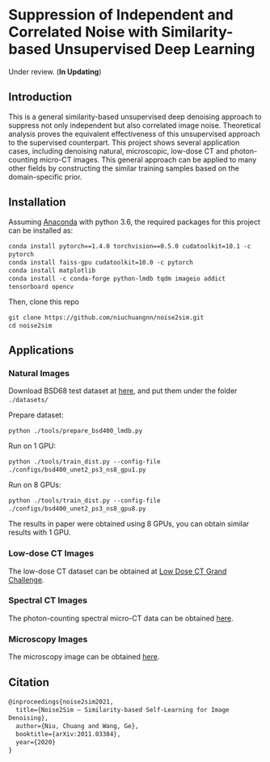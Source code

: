 # Suppression of Independent and Correlated Noise with Similarity-based Unsupervised Deep Learning
Under review. (**In Updating**)

[comment]: <> (<tr>)

[comment]: <> (<td><img  height="360" src="./figs/training_samples.png"></td>)

[comment]: <> (</tr>)

## Introduction
This is a general similarity-based unsupervised deep denoising approach to suppress not only independent but also correlated image noise.
Theoretical analysis proves the equivalent effectiveness of this unsupervised approach to the supervised counterpart.
This project shows several application cases, including denoising natural, microscopic, low-dose CT and photon-counting micro-CT images.
This general approach can be applied to many other fields by constructing the similar training samples based on the domain-specific prior.


## Installation
Assuming [Anaconda](https://www.anaconda.com/) with python 3.6, the required packages for this project can be installed as:
```shell script
conda install pytorch==1.4.0 torchvision==0.5.0 cudatoolkit=10.1 -c pytorch
conda install faiss-gpu cudatoolkit=10.0 -c pytorch
conda install matplotlib
conda install -c conda-forge python-lmdb tqdm imageio addict tensorboard opencv
```
Then, clone this repo
```shell script
git clone https://github.com/niuchuangnn/noise2sim.git
cd noise2sim
```

## Applications

### Natural Images

Download BSD68 test dataset at [here](https://drive.google.com/drive/folders/1b_RvBwIr9yLg8yPWb0BHYmWiOEVUvG4K?usp=sharing),
and put them under the folder  ```./datasets/```

[comment]: <> (```shell script)

[comment]: <> (python ./tools/download_bsd68_noise2void.py)

[comment]: <> (```)

Prepare dataset:
```shell script
python ./tools/prepare_bsd400_lmdb.py
```

Run on 1 GPU:
```shell script
python ./tools/train_dist.py --config-file ./configs/bsd400_unet2_ps3_ns8_gpu1.py
```
Run on 8 GPUs:
```shell script
python ./tools/train_dist.py --config-file ./configs/bsd400_unet2_ps3_ns8_gpu8.py
```
The results in paper were obtained using 8 GPUs, you can obtain similar results with 1 GPU.

### Low-dose CT Images
The low-dose CT dataset can be obtained at [Low Dose CT Grand Challenge](https://www.aapm.org/grandchallenge/lowdosect/).

### Spectral CT Images
The photon-counting spectral micro-CT data can be obtained [here](https://drive.google.com/file/d/1UaS6YdPZ_M0opxpIaUXjbydNq1IlVDiG/view?usp=sharing).

### Microscopy Images
The microscopy image can be obtained [here](http://data.celltrackingchallenge.net/training-datasets/Fluo-N2DH-GOWT1.zip).


## Citation

```shell
@inproceedings{noise2sim2021,
  title={Noise2Sim – Similarity-based Self-Learning for Image Denoising},
  author={Niu, Chuang and Wang, Ge},
  booktitle={arXiv:2011.03384},
  year={2020}
}
```
